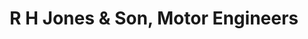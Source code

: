 ---
title: "R H Jones & Son, Motor Engineers"
url: /bayston-hill/r-h-jones-and-son-motor-engineers/
shop: car repair
---